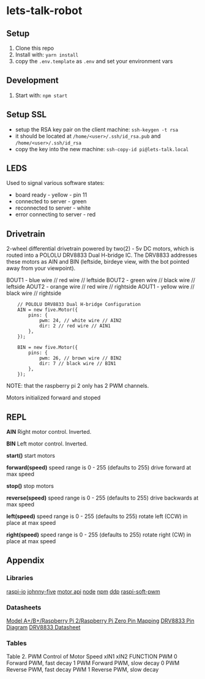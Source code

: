 # lets-talk-robot

## Setup
1. Clone this repo
2. Install with: `yarn install`
3. copy the `.env.template` as `.env` and set your environment vars

## Development
1. Start with: `npm start`

## Setup SSL
- setup the RSA key pair on the client machine: `ssh-keygen -t rsa`
- it should be located at `/home/<user>/.ssh/id_rsa.pub` and `/home/<user>/.ssh/id_rsa`
- copy the key into the new machine: `ssh-copy-id pi@lets-talk.local`

## LEDS
Used to signal various software states:
- board ready - yellow - pin 11
- connected to server - green
- reconnected to server - white
- error connecting to server - red

## Drivetrain
2-wheel differential drivetrain powered by two(2) - 5v DC motors, which is routed into a POLOLU DRV8833 Dual H-bridge IC. The DRV8833 addresses these motors as AIN and BIN (leftside, birdeye view, with the bot pointed away from your viewpoint).

BOUT1 - blue wire // red wire // leftside
BOUT2 - green wire // black wire // leftside
AOUT2 - orange wire // red wire // rightside
AOUT1 - yellow wire // black wire // rightside


```
	// POLOLU DRV8833 Dual H-bridge Configuration
	AIN = new five.Motor({
		pins: {
			pwm: 24, // white wire // AIN2
			dir: 2 // red wire // AIN1
		},
	});

	BIN = new five.Motor({
		pins: {
			pwm: 26, // brown wire // BIN2
			dir: 7 // black wire // BIN1
		},
	});
```

NOTE: that the raspberry pi 2 only has 2 PWM channels.

Motors initialized forward and stoped

## REPL
**AIN**
Right motor control. Inverted.

**BIN**
Left motor control. Inverted.

**start()**
start motors

**forward(speed)**
speed range is 0 - 255 (defaults to 255)
drive forward at max speed

**stop()**
stop motors

**reverse(speed)**
speed range is 0 - 255 (defaults to 255)
drive backwards at max speed

**left(speed)**
speed range is 0 - 255 (defaults to 255)
rotate left (CCW) in place at max speed

**right(speed)**
speed range is 0 - 255 (defaults to 255)
rotate right (CW) in place at max speed

## Appendix

### Libraries
[raspi-io](https://github.com/nebrius/raspi-io)
[johnny-five](https://github.com/nebrius/raspi-io)
[motor api](http://johnny-five.io/api/motor/)
[node](https://nodejs.org/en/)
[npm](https://www.npmjs.com/)
[ddp](https://www.npmjs.com/package/ddp)
[raspi-soft-pwm](https://www.npmjs.com/package/raspi-soft-pwm)

### Datasheets
[Model A+/B+/Raspberry Pi 2/Raspberry Pi Zero Pin Mapping](https://github.com/nebrius/raspi-io/wiki/Pin-Information#p1-header-2)
[DRV8833 Pin Diagram](https://a.pololu-files.com/picture/0J3867.600.png?e95f72106f0a07ceaea36a6337a52201)
[DRV8833 Datasheet](https://www.pololu.com/file/0J534/drv8833.pdf)

### Tables

Table 2. PWM Control of Motor Speed
xIN1  xIN2 FUNCTION
PWM 0 Forward PWM, fast decay
1 PWM Forward PWM, slow decay
0 PWM Reverse PWM, fast decay
PWM 1 Reverse PWM, slow decay
